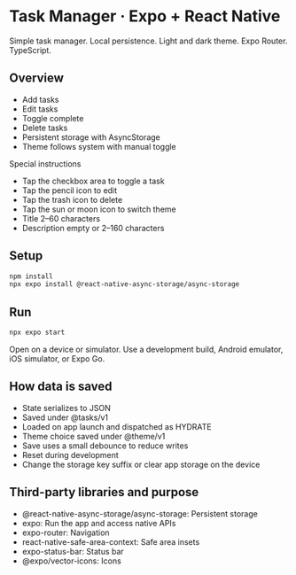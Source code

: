 # Task Manager · Expo + React Native

Simple task manager. Local persistence. Light and dark theme. Expo Router. TypeScript.

## Overview

- Add tasks
- Edit tasks
- Toggle complete
- Delete tasks
- Persistent storage with AsyncStorage
- Theme follows system with manual toggle

Special instructions

- Tap the checkbox area to toggle a task
- Tap the pencil icon to edit
- Tap the trash icon to delete
- Tap the sun or moon icon to switch theme
- Title 2–60 characters
- Description empty or 2–160 characters

## Setup

```bash
npm install
npx expo install @react-native-async-storage/async-storage
```

## Run

```bash
npx expo start
```

Open on a device or simulator. Use a development build, Android emulator, iOS simulator, or Expo Go.

## How data is saved

- State serializes to JSON
- Saved under @tasks/v1
- Loaded on app launch and dispatched as HYDRATE
- Theme choice saved under @theme/v1
- Save uses a small debounce to reduce writes
- Reset during development
- Change the storage key suffix or clear app storage on the device

## Third-party libraries and purpose

- @react-native-async-storage/async-storage: Persistent storage
- expo: Run the app and access native APIs
- expo-router: Navigation
- react-native-safe-area-context: Safe area insets
- expo-status-bar: Status bar
- @expo/vector-icons: Icons
